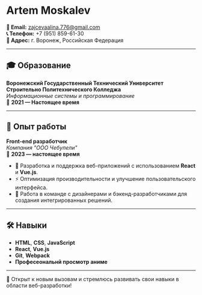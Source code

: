 # Artem Moskalev  

**📧 Email:** [zajcevaalina.776@gmail.com](mailto:zajcevaalina.776@gmail.com)  
**📞 Телефон:** +7 (951) 859-61-30  
**📍 Адрес:** г. Воронеж, Российская Федерация  

---

## 🎓 Образование  

**Воронежский Государственный Технический Университет Строительно Политехнического Колледжа**  
*Информационные системы и программирование*  
📅 **2021 — Настоящее время**  

---

## 💼 Опыт работы  

**Front-end разработчик**  
*Компания "ООО Чебупели"*  
📅 **2023 — настоящее время**  

- 🚀 Разработка и поддержка веб-приложений с использованием **React** и **Vue.js**.  
- ⚡ Оптимизация производительности и улучшение пользовательского интерфейса.  
- 🤝 Работа в команде с дизайнерами и бэкенд-разработчиками для создания интегрированных решений.  

---

## 🛠 Навыки  

- **HTML**, **CSS**, **JavaScript**  
- **React**, **Vue.js**  
- **Git**, **Webpack**
- **Професеональнй просмотр аниме**

---

🌟 Открыт к новым вызовам и стремлюсь развивать свои навыки в области веб-разработки!  

